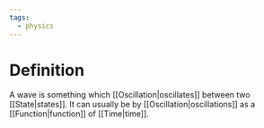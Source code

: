 ```yaml
---
tags:
  - physics
---
```

# Definition
A wave is something which [[Oscillation|oscillates]] between two [[State|states]]. It can usually be by [[Oscillation|oscillations]] as a [[Function|function]] of [[Time|time]].